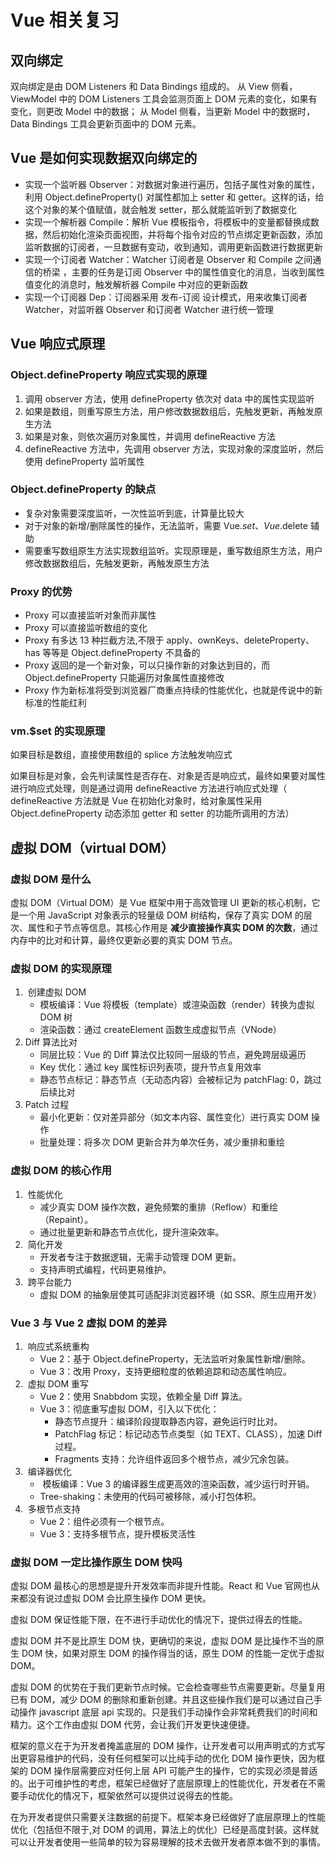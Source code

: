 # Vue 相关复习

## 双向绑定

双向绑定是由 DOM Listeners 和 Data Bindings 组成的。
从 View 侧看，ViewModel 中的 DOM Listeners 工具会监测页面上 DOM 元素的变化，如果有变化，则更改 Model 中的数据；
从 Model 侧看，当更新 Model 中的数据时，Data Bindings 工具会更新页面中的 DOM 元素。

## Vue 是如何实现数据双向绑定的

- 实现一个监听器 Observer：对数据对象进行遍历，包括子属性对象的属性，利用 Object.defineProperty() 对属性都加上 setter 和 getter。这样的话，给这个对象的某个值赋值，就会触发 setter，那么就能监听到了数据变化
- 实现一个解析器 Compile：解析 Vue 模板指令，将模板中的变量都替换成数据，然后初始化渲染页面视图，并将每个指令对应的节点绑定更新函数，添加监听数据的订阅者，一旦数据有变动，收到通知，调用更新函数进行数据更新
- 实现一个订阅者 Watcher：Watcher 订阅者是 Observer 和 Compile 之间通信的桥梁 ，主要的任务是订阅 Observer 中的属性值变化的消息，当收到属性值变化的消息时，触发解析器 Compile 中对应的更新函数
- 实现一个订阅器 Dep：订阅器采用 发布-订阅 设计模式，用来收集订阅者 Watcher，对监听器 Observer 和订阅者 Watcher 进行统一管理

## Vue 响应式原理

### Object.defineProperty 响应式实现的原理

1. 调用 observer 方法，使用 defineProperty 依次对 data 中的属性实现监听
2. 如果是数组，则重写原生方法，用户修改数据数组后，先触发更新，再触发原生方法
3. 如果是对象，则依次遍历对象属性，并调用 defineReactive 方法
4. defineReactive 方法中，先调用 observer 方法，实现对象的深度监听，然后使用 defineProperty 监听属性

### Object.defineProperty 的缺点

- 复杂对象需要深度监听，一次性监听到底，计算量比较大
- 对于对象的新增/删除属性的操作，无法监听，需要 Vue.$set、Vue.$delete 辅助
- 需要重写数组原生方法实现数组监听。实现原理是，重写数组原生方法，用户修改数据数组后，先触发更新，再触发原生方法

### Proxy 的优势

- Proxy 可以直接监听对象而非属性
- Proxy 可以直接监听数组的变化
- Proxy 有多达 13 种拦截方法,不限于 apply、ownKeys、deleteProperty、has 等等是 Object.defineProperty 不具备的
- Proxy 返回的是一个新对象，可以只操作新的对象达到目的，而 Object.defineProperty 只能遍历对象属性直接修改
- Proxy 作为新标准将受到浏览器厂商重点持续的性能优化，也就是传说中的新标准的性能红利

### vm.$set 的实现原理

如果目标是数组，直接使用数组的 splice 方法触发响应式

如果目标是对象，会先判读属性是否存在、对象是否是响应式，最终如果要对属性进行响应式处理，则是通过调用 defineReactive 方法进行响应式处理（ defineReactive 方法就是 Vue 在初始化对象时，给对象属性采用 Object.defineProperty 动态添加 getter 和 setter 的功能所调用的方法）

## 虚拟 DOM（virtual DOM）

### 虚拟 DOM 是什么

虚拟 DOM（Virtual DOM）是 Vue 框架中用于高效管理 UI 更新的核心机制，它是一个用 JavaScript 对象表示的轻量级 DOM 树结构，保存了真实 DOM 的层次、属性和子节点等信息。其核心作用是 **减少直接操作真实 DOM 的次数**，通过内存中的比对和计算，最终仅更新必要的真实 DOM 节点。

### 虚拟 DOM 的实现原理

1. ​ 创建虚拟 DOM​
   - 模板编译：Vue 将模板（template）或渲染函数（render）转换为虚拟 DOM 树
   - 渲染函数：通过 createElement 函数生成虚拟节点（VNode）
2. Diff 算法比对
   - 同层比较：Vue 的 Diff 算法仅比较同一层级的节点，避免跨层级遍历
   - Key 优化：通过 key 属性标识列表项，提升节点复用效率
   - 静态节点标记：静态节点（无动态内容）会被标记为 patchFlag: 0，跳过后续比对
3. ​Patch 过程 ​
   - 最小化更新：仅对差异部分（如文本内容、属性变化）进行真实 DOM 操作
   - 批量处理：将多次 DOM 更新合并为单次任务，减少重排和重绘

### 虚拟 DOM 的核心作用

1. ​ 性能优化 ​
   - 减少真实 DOM 操作次数，避免频繁的重排（Reflow）和重绘（Repaint）。
   - 通过批量更新和静态节点优化，提升渲染效率。
2. ​ 简化开发 ​
   - 开发者专注于数据逻辑，无需手动管理 DOM 更新。
   - 支持声明式编程，代码更易维护。
3. ​ 跨平台能力 ​
   - 虚拟 DOM 的抽象层使其可适配非浏览器环境（如 SSR、原生应用开发）

### Vue 3 与 Vue 2 虚拟 DOM 的差异

1. ​ 响应式系统重构 ​
   - ​Vue 2​：基于 Object.defineProperty，无法监听对象属性新增/删除。
   - ​Vue 3​：改用 Proxy，支持更细粒度的依赖追踪和动态属性响应。
2. ​ 虚拟 DOM 重写 ​
   - Vue 2​：使用 Snabbdom 实现，依赖全量 Diff 算法。
   - ​Vue 3​：彻底重写虚拟 DOM，引入以下优化：
     - 静态节点提升：编译阶段提取静态内容，避免运行时比对。
     - ​PatchFlag 标记：标记动态节点类型（如 TEXT、CLASS），加速 Diff 过程。
     - ​Fragments 支持：允许组件返回多个根节点，减少冗余包装。
3. ​ 编译器优化 ​
   - ​ 模板编译：Vue 3 的编译器生成更高效的渲染函数，减少运行时开销。
   - ​Tree-shaking：未使用的代码可被移除，减小打包体积。
4. ​ 多根节点支持 ​
   - ​Vue 2​：组件必须有一个根节点。
   - ​Vue 3​：支持多根节点，提升模板灵活性

### 虚拟 DOM 一定比操作原生 DOM 快吗

虚拟 DOM 最核心的思想是提升开发效率而非提升性能。React 和 Vue 官网也从来都没有说过虚拟 DOM 会比原生操作 DOM 更快。

虚拟 DOM 保证性能下限，在不进行手动优化的情况下，提供过得去的性能。

虚拟 DOM 并不是比原生 DOM 快，更确切的来说，虚拟 DOM 是比操作不当的原生 DOM 快，如果对原生 DOM 的操作得当的话，原生 DOM 的性能一定优于虚拟 DOM。

虚拟 DOM 的优势在于我们更新节点时候。它会检查哪些节点需要更新。尽量复用已有 DOM，减少 DOM 的删除和重新创建。并且这些操作我们是可以通过自己手动操作 javascript 底层 api 实现的。只是我们手动操作会非常耗费我们的时间和精力。这个工作由虚拟 DOM 代劳，会让我们开发更快速便捷。

框架的意义在于为开发者掩盖底层的 DOM 操作，让开发者可以用声明式的方式写出更容易维护的代码，没有任何框架可以比纯手动的优化 DOM 操作更快，因为框架的 DOM 操作层需要应对任何上层 API 可能产生的操作，它的实现必须是普适的。出于可维护性的考虑，框架已经做好了底层原理上的性能优化，开发者在不需要手动优化的情况下，框架依然可以提供过说得去的性能。

在为开发者提供只需要关注数据的前提下。框架本身已经做好了底层原理上的性能优化（包括但不限于,对 DOM 的调用，算法上的优化）已经是高度封装。这样就可以让开发者使用一些简单的较为容易理解的技术去做开发者原本做不到的事情。	
